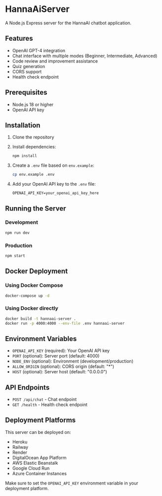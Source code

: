 # HannaAiServer

A Node.js Express server for the HannaAI chatbot application.

## Features

- OpenAI GPT-4 integration
- Chat interface with multiple modes (Beginner, Intermediate, Advanced)
- Code review and improvement assistance
- Quiz generation
- CORS support
- Health check endpoint

## Prerequisites

- Node.js 18 or higher
- OpenAI API key

## Installation

1. Clone the repository
2. Install dependencies:
   ```bash
   npm install
   ```

3. Create a `.env` file based on `env.example`:
   ```bash
   cp env.example .env
   ```

4. Add your OpenAI API key to the `.env` file:
   ```
   OPENAI_API_KEY=your_openai_api_key_here
   ```

## Running the Server

### Development
```bash
npm run dev
```

### Production
```bash
npm start
```

## Docker Deployment

### Using Docker Compose
```bash
docker-compose up -d
```

### Using Docker directly
```bash
docker build -t hannaai-server .
docker run -p 4000:4000 --env-file .env hannaai-server
```

## Environment Variables

- `OPENAI_API_KEY` (required): Your OpenAI API key
- `PORT` (optional): Server port (default: 4000)
- `NODE_ENV` (optional): Environment (development/production)
- `ALLOW_ORIGIN` (optional): CORS origin (default: "*")
- `HOST` (optional): Server host (default: "0.0.0.0")

## API Endpoints

- `POST /api/chat` - Chat endpoint
- `GET /health` - Health check endpoint

## Deployment Platforms

This server can be deployed on:
- Heroku
- Railway
- Render
- DigitalOcean App Platform
- AWS Elastic Beanstalk
- Google Cloud Run
- Azure Container Instances

Make sure to set the `OPENAI_API_KEY` environment variable in your deployment platform.
